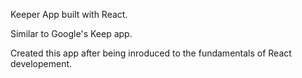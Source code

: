 Keeper App built with React.


Similar to Google's Keep app.



Created this app after being inroduced to the fundamentals of React developement.
